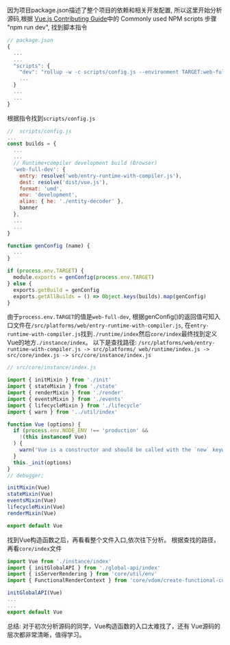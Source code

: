 因为项目package.json描述了整个项目的依赖和相关开发配置, 所以这里开始分析源码,根据 [Vue.js Contributing Guide](https://github.com/vuejs/vue/blob/dev/.github/CONTRIBUTING.md)中的 Commonly used NPM scripts 步骤 "npm run dev", 找到脚本指令
```javascript
// package.json
{
  ...
  ...
  "scripts": {
    "dev": "rollup -w -c scripts/config.js --environment TARGET:web-full-dev",
    ...
  }
  ...
  ...
}
```
根据指令找到`scripts/config.js`
```javascript
//  scripts/config.js
...
const builds = {
  ...
  ...
  // Runtime+compiler development build (Browser)
  'web-full-dev': {
    entry: resolve('web/entry-runtime-with-compiler.js'),
    dest: resolve('dist/vue.js'),
    format: 'umd',
    env: 'development',
    alias: { he: './entity-decoder' },
    banner
  },
  ...
  ...
}

function genConfig (name) {
  ...
}

if (process.env.TARGET) {
  module.exports = genConfig(process.env.TARGET)
} else {
  exports.getBuild = genConfig
  exports.getAllBuilds = () => Object.keys(builds).map(genConfig)
}
```
由于`process.env.TARGET`的值是`web-full-dev`, 根据genConfig()的返回值可知入口文件在`/src/platforms/web/entry-runtime-with-compiler.js`, 在`entry-runtime-with-compiler.js`找到`./runtime/index`然后`core/index`最终找到定义Vue的地方`./instance/index`。
以下是查找路径:
`/src/platforms/web/entry-runtime-with-compiler.js -> src/platforms/ web/runtime/index.js -> src/core/index.js -> src/core/instance/index.js
`
```javascript
// src/core/instance/index.js

import { initMixin } from './init'
import { stateMixin } from './state'
import { renderMixin } from './render'
import { eventsMixin } from './events'
import { lifecycleMixin } from './lifecycle'
import { warn } from '../util/index'

function Vue (options) {
  if (process.env.NODE_ENV !== 'production' &&
    !(this instanceof Vue)
  ) {
    warn('Vue is a constructor and should be called with the `new` keyword')
  }
  this._init(options)
}
// debugger;

initMixin(Vue)
stateMixin(Vue)
eventsMixin(Vue)
lifecycleMixin(Vue)
renderMixin(Vue)

export default Vue

```
找到Vue构造函数之后，再看看整个文件入口,依次往下分析。
根据查找的路径，再看`core/index`文件
```javaScript
import Vue from './instance/index'
import { initGlobalAPI } from './global-api/index'
import { isServerRendering } from 'core/util/env'
import { FunctionalRenderContext } from 'core/vdom/create-functional-component'

initGlobalAPI(Vue)
...
...
export default Vue
```

总结: 对于初次分析源码的同学，Vue构造函数的入口太难找了，还有 Vue源码的层次都非常清晰，值得学习。

